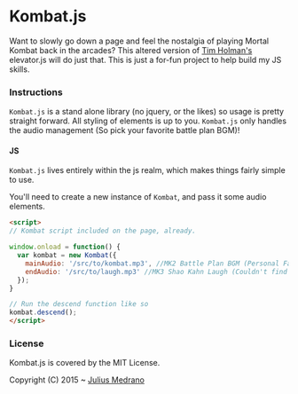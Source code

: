 # Kombat.js
Want to slowly go down a page and feel the nostalgia of playing Mortal Kombat back in the arcades? This altered version of [Tim Holman's](https://github.com/tholman) elevator.js will do just that. This is just a for-fun project to help build my JS skills. 

### Instructions

`Kombat.js` is a stand alone library (no jquery, or the likes) so usage is pretty straight forward. All styling of elements is up to you. `Kombat.js` only handles the audio management (So pick your favorite battle plan BGM)!

#### JS

`Kombat.js` lives entirely within the js realm, which makes things fairly simple to use.

You'll need to create a new instance of `Kombat`, and pass it some audio elements.
```html
<script>
// Kombat script included on the page, already.

window.onload = function() {
  var kombat = new Kombat({
    mainAudio: '/src/to/kombat.mp3', //MK2 Battle Plan BGM (Personal Favorite)
    endAudio: '/src/to/laugh.mp3' //MK3 Shao Kahn Laugh (Couldn't find the VS dundundun... :[ )
  });
}

// Run the descend function like so
kombat.descend();
</script>
```



### License

Kombat.js is covered by the MIT License.

Copyright (C) 2015 ~ [Julius Medrano](https://github.com/IWillScoop/)
